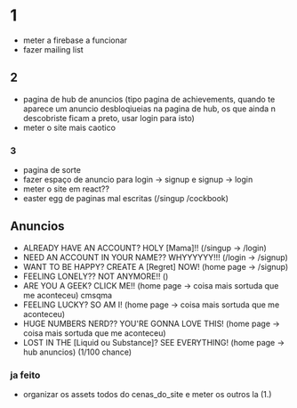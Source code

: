 # 1

- meter a firebase a funcionar
- fazer mailing list

## 2

- pagina de hub de anuncios (tipo pagina de achievements, quando te aparece um anuncio desbloqiueias na pagina de hub, os que ainda n descobriste ficam a preto, usar login para isto)
- meter o site mais caotico

### 3

- pagina de sorte
- fazer espaço de anuncio para login -> signup e signup -> login
- meter o site em react??
- easter egg de paginas mal escritas (/singup /cockbook)


## Anuncios


- ALREADY HAVE AN ACCOUNT? HOLY [Mama]!! (/singup -> /login)
- NEED AN ACCOUNT IN YOUR NAME?? WHYYYYYY!!! (/login -> /signup)
- WANT TO BE HAPPY? CREATE A [Regret] NOW! (home page -> /signup)
- FEELING LONELY?? NOT ANYMORE!! ()
- ARE YOU A GEEK? CLICK ME!! (home page -> coisa mais sortuda que me aconteceu) cmsqma
- FEELING LUCKY? SO AM I! (home page -> coisa mais sortuda que me aconteceu)
- HUGE NUMBERS NERD?? YOU'RE GONNA LOVE THIS! (home page -> coisa mais sortuda que me aconteceu)
- LOST IN THE [Liquid ou Substance]? SEE EVERYTHING! (home page -> hub anuncios) (1/100 chance)


### ja feito

- organizar os assets todos do cenas_do_site e meter os outros la (1.)